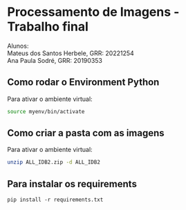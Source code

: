 # Processamento de Imagens - Trabalho final
Alunos:    
Mateus dos Santos Herbele, GRR: 20221254  
Ana Paula Sodré, GRR: 20190353

## Como rodar o Environment Python

Para ativar o ambiente virtual:

```bash
source myenv/bin/activate
```

## Como criar a pasta com as imagens

Para ativar o ambiente virtual:

```bash
unzip ALL_IDB2.zip -d ALL_IDB2
```

## Para instalar os requirements
```
pip install -r requirements.txt

